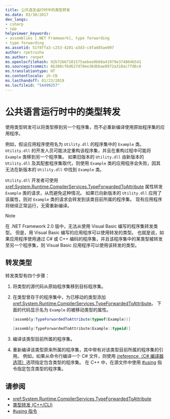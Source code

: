 ```yaml
---
title: 公共语言运行时中的类型转发
ms.date: 03/30/2017
dev_langs:
- csharp
- cpp
helpviewer_keywords:
- assemblies [.NET Framework], type forwarding
- type forwarding
ms.assetid: 51f8ffa3-c253-4201-a3d3-c4fad85ae097
author: rpetrusha
ms.author: ronpet
ms.openlocfilehash: 92b72667101575aebea9b60a41979e374004b541
ms.sourcegitcommit: 6b308cf6d627d78ee36dbbae8972a310ac7fd6c8
ms.translationtype: HT
ms.contentlocale: zh-CN
ms.lasthandoff: 01/23/2019
ms.locfileid: "54499257"
---
```

# <a name="type-forwarding-in-the-common-language-runtime"></a>公共语言运行时中的类型转发
使用类型转发可以将类型移到另一个程序集，而不必重新编译使用原始程序集的应用程序。  
  
 例如，假设应用程序使用名为 `Utility.dll` 的程序集中的 `Example` 类。 `Utility.dll` 的开发人员可能决定重构该程序集，并且在重构过程中可能将 `Example` 类移到另一个程序集。 如果旧版本的 `Utility.dll` 由新版本的 `Utility.dll` 及其配套程序集取代，则使用 `Example` 类的应用程序会失败，因其无法在新版本的 `Utility.dll` 中找到 `Example` 类。  
  
 `Utility.dll` 开发者可使用 <xref:System.Runtime.CompilerServices.TypeForwardedToAttribute> 属性转发 `Example` 类的请求，从而避免这种情况。 如果已向新版本的 `Utility.dll` 应用了该属性，则对 `Example` 类的请求会转发到该类目前所属的程序集。 现有应用程序将继续正常运行，无需重新编译。  
  
> [!NOTE]
>  在 .NET Framework 2.0 版中，无法从使用 Visual Basic 编写的程序集转发类型。 但是，用 Visual Basic 编写的应用程序可以使用转发的类型。 也就是说，如果应用程序使用通过 C# 或 C++ 编码的程序集，并且该程序集中的某类型被转发至另一个程序集，则 Visual Basic 应用程序可以使用该转发的类型。  
  
## <a name="forwarding-types"></a>转发类型  
 转发类型有四个步骤：  
  
1.  将类型的源代码从原始程序集移到目标程序集。  
  
2.  在类型曾存于的程序集中，为已移动的类型添加 <xref:System.Runtime.CompilerServices.TypeForwardedToAttribute>。 下面的代码显示名为 `Example` 的被移动类型的属性。  
  
    ```csharp  
    [assembly:TypeForwardedToAttribute(typeof(Example))]  
    ```  
  
    ```cpp  
    [assembly:TypeForwardedToAttribute(Example::typeid)]  
    ```  
  
3.  编译该类型目前所属的程序集。  
  
4.  重新编译该类型原来所属的程序集，其中带有对该类型目前所属的程序集的引用。 例如，如果从命令行编译一个 C# 文件，则使用 [/reference（C# 编译器选项）](~/docs/csharp/language-reference/compiler-options/reference-compiler-option.md)选项指定包含类型的程序集。 在 C++ 中，在源文件中使用 [#using](/cpp/preprocessor/hash-using-directive-cpp) 指令指定包含类型的程序集。  
  
## <a name="see-also"></a>请参阅
- <xref:System.Runtime.CompilerServices.TypeForwardedToAttribute>
- [类型转发 (C++/CLI)](/cpp/windows/type-forwarding-cpp-cli)
- [#using 指令](/cpp/preprocessor/hash-using-directive-cpp)
